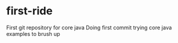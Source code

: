 # first-ride
First git repository for core java
Doing first commit
trying core java examples to brush up
